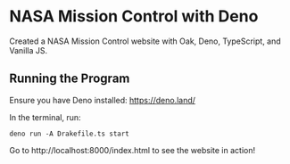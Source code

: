 # NASA Mission Control with Deno
Created a NASA Mission Control website with Oak, Deno, TypeScript, and Vanilla JS.

## Running the Program
Ensure you have Deno installed: https://deno.land/

In the terminal, run: 
```
deno run -A Drakefile.ts start
```
Go to http://localhost:8000/index.html to see the website in action!

